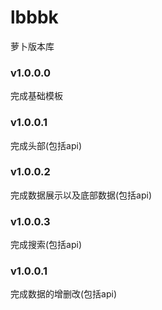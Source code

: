 # lbbbk
萝卜版本库

### v1.0.0.0
完成基础模板

### v1.0.0.1
完成头部(包括api)

### v1.0.0.2
完成数据展示以及底部数据(包括api)

### v1.0.0.3
完成搜索(包括api)

### v1.0.0.1
完成数据的增删改(包括api)